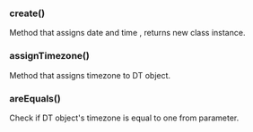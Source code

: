 ### create()
Method that assigns date and time , returns new class instance.

### assignTimezone() 
Method that assigns timezone to DT object.

### areEquals()
Check if DT object's timezone is equal to one from parameter.
